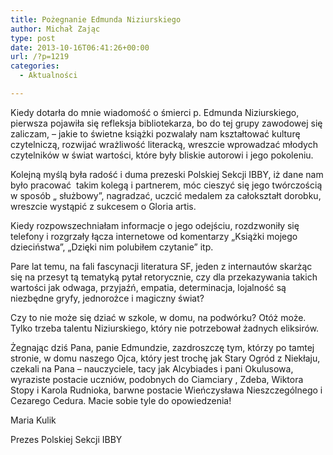 ```yaml
---
title: Pożegnanie Edmunda Niziurskiego
author: Michał Zając
type: post
date: 2013-10-16T06:41:26+00:00
url: /?p=1219
categories:
  - Aktualności

---
```

Kiedy dotarła do mnie wiadomość o śmierci p. Edmunda Niziurskiego, pierwsza pojawiła się refleksja bibliotekarza, bo do tej grupy zawodowej się zaliczam, – jakie to świetne książki pozwalały nam kształtować kulturę czytelniczą, rozwijać wrażliwość literacką, wreszcie wprowadzać młodych czytelników w świat wartości, które były bliskie autorowi i jego pokoleniu.

Kolejną myślą była radość i duma prezeski Polskiej Sekcji IBBY, iż dane nam było pracować  takim kolegą i partnerem, móc cieszyć się jego twórczością w sposób „ służbowy”, nagradzać, uczcić medalem za całokształt dorobku, wreszcie wystąpić z sukcesem o Gloria artis.

Kiedy rozpowszechniałam informacje o jego odejściu, rozdzwoniły się telefony i rozgrzały łącza internetowe od komentarzy „Książki mojego dzieciństwa”, „Dzięki nim polubiłem czytanie” itp.

Pare lat temu, na fali fascynacji literatura SF, jeden z internautów skarżąc się na przesyt tą tematyką pytał retorycznie, czy dla przekazywania takich wartości jak odwaga, przyjaźń, empatia, determinacja, lojalność są niezbędne gryfy, jednorożce i magiczny świat?

Czy to nie może się dziać w szkole, w domu, na podwórku? Otóż może. Tylko trzeba talentu Niziurskiego, który nie potrzebował żadnych eliksirów.

Żegnając dziś Pana, panie Edmundzie, zazdroszczę tym, którzy po tamtej stronie, w domu naszego Ojca, który jest trochę jak Stary Ogród z Niekłaju, czekali na Pana – nauczyciele, tacy jak Alcybiades i pani Okulusowa, wyraziste postacie uczniów, podobnych do Ciamciary , Zdeba, Wiktora Stopy i Karola Rudnioka, barwne postacie Wieńczysława Nieszczególnego i Cezarego Cedura. Macie sobie tyle do opowiedzenia!

Maria Kulik

Prezes Polskiej Sekcji IBBY

&nbsp;